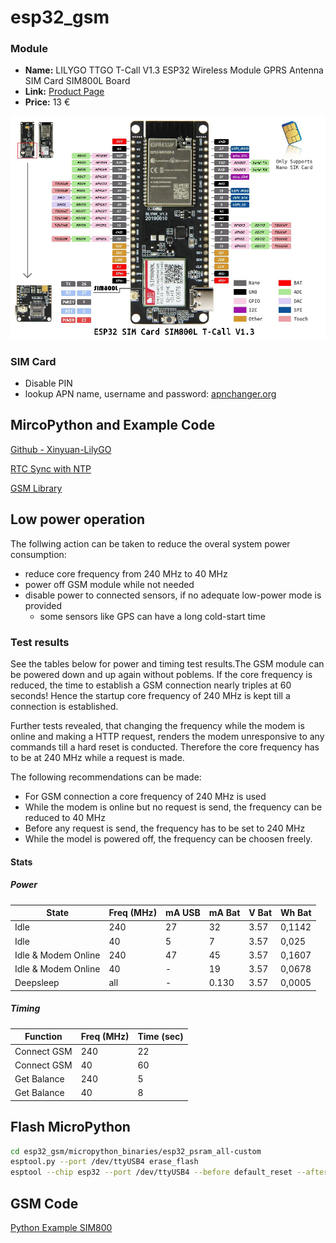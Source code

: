 # esp32_gsm


### Module
 - **Name:**   LILYGO TTGO T-Call V1.3 ESP32 Wireless Module GPRS Antenna SIM Card SIM800L Board
 - **Link:**   [Product Page](https://www.banggood.com/LILYGO-TTGO-T-Call-V1_3-ESP32-Wireless-Module-GPRS-Antenna-SIM-Card-SIM800L-Board-p-1527048.html)
 - **Price:**   13 €   
 
![Pinout](/media/TTGO-T-call-Pinout.jpg)


### SIM Card
- Disable PIN
- lookup APN name, username and password: [apnchanger.org](https://wiki.apnchanger.org/Germany#Vodafone)


## MircoPython and Example Code
[Github - Xinyuan-LilyGO](https://github.com/Xinyuan-LilyGO/TTGO-T-Call/tree/master/examples/MicroPython_LoBo)


[RTC Sync with NTP](https://github.com/loboris/MicroPython_ESP32_psRAM_LoBo/wiki/rtc)

[GSM Library](https://github.com/loboris/MicroPython_ESP32_psRAM_LoBo/wiki/gsm)


## Low power operation
The follwing action can be taken to reduce the overal system power consumption:
 - reduce core frequency from 240 MHz to 40 MHz
 - power off GSM module while not needed
 - disable power to connected sensors, if no adequate low-power mode is provided
     - some sensors like GPS can have a long cold-start time 

### Test results
See the tables below for power and timing test results.The GSM module can be powered down and up again without poblems. If the core frequency is reduced, the time to establish a GSM connection nearly triples at 60 seconds! Hence the startup core frequency of 240 MHz is kept till a connection is established.

Further tests revealed, that changing the frequency while the modem is online and making a HTTP request, renders the modem unresponsive to any commands till a hard reset is conducted. Therefore the core frequency has to be at 240 MHz while a request is made.

The following recommendations can be made:
 - For GSM connection a core frequency of 240 MHz is used
 - While the modem is online but no request is send, the frequency can be reduced to 40 MHz
 - Before any request is send, the frequency has to be set to 240 MHz
 - While the model is powered off, the frequency can be choosen freely.


#### Stats
##### Power
|State|Freq (MHz)|mA USB| mA Bat|V Bat|Wh Bat|
|---  |---       |---   |---    |---  |---   |
|Idle|240|27|32|3.57|0,1142|
|Idle|40|5|7|3.57|0,025|
|Idle & Modem Online|240|47|45|3.57|0,1607|
|Idle & Modem Online|40|-|19|3.57|0,0678|
|Deepsleep|all|-|0.130|3.57|0,0005|


##### Timing
|Function|Freq (MHz)|Time (sec)|
|---     |---       |---       |
|Connect GSM|240|22|
|Connect GSM|40|60|
|Get Balance|240|5|
|Get Balance|40|8|



## Flash MicroPython
```bash
cd esp32_gsm/micropython_binaries/esp32_psram_all-custom
esptool.py --port /dev/ttyUSB4 erase_flash
esptool --chip esp32 --port /dev/ttyUSB4 --before default_reset --after no_reset write_flash -z --flash_mode dio --flash_freq 40m --flash_size detect 0x1000 bootloader/bootloader.bin 0xf000 phy_init_data.bin 0x10000 MicroPython.bin 0x8000 partitions_mpy.bin
```


## GSM Code
[Python Example SIM800](http://www.python-exemplary.com/index_en.php?inhalt_links=navigation_en.inc.php&inhalt_mitte=raspi/en/gsm.inc.php)
